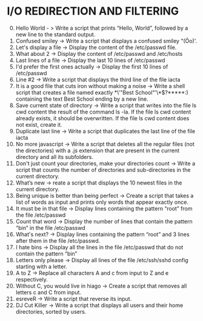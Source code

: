 # I/O REDIRECTION AND FILTERING
0. Hello World - > Write a script that prints “Hello, World”, followed by a new line to the standard output.
1. Confused smiley -> Write a script that displays a confused smiley "(Ôo)'.
2. Let's display a file -> Display the content of the /etc/passwd file.
3. What about 2 -> Display the content of /etc/passwd and /etc/hosts
4. Last lines of a file -> Display the last 10 lines of /etc/passwd
5. I'd prefer the first ones actually -> Display the first 10 lines of /etc/passwd
6. Line #2 -> Write a script that displays the third line of the file iacta
7. It is a good file that cuts iron without making a noise -> Write a shell script that creates a file named exactly \*\\'"Best School"\'\\*$\?\*\*\*\*\*:) containing the text Best School ending by a new line.
8. Save current state of directory -> Write a script that writes into the file ls cwd content the result of the command ls -la. If the file ls cwd content already exists, it should be overwritten. If the file ls cwd content does not exist, create it.
9. Duplicate last line -> Write a script that duplicates the last line of the file iacta
10. No more javascript -> Write a script that deletes all the regular files (not the directories) with a .js extension that are present in the current directory and all its subfolders.
11. Don't just count your directories, make your directories count -> Write a script that counts the number of directories and sub-directories in the current directory.
12. What’s new -> reate a script that displays the 10 newest files in the current directory.
13. Being unique is better than being perfect -> Create a script that takes a list of words as input and prints only words that appear exactly once.
14. It must be in that file -> Display lines containing the pattern “root” from the file /etc/passwd
15. Count that word -> Display the number of lines that contain the pattern “bin” in the file /etc/passwd
16. What's next? -> Display lines containing the pattern “root” and 3 lines after them in the file /etc/passwd.
17. I hate bins -> Display all the lines in the file /etc/passwd that do not contain the pattern “bin”
18. Letters only please -> Display all lines of the file /etc/ssh/sshd config starting with a letter.
19. A to Z -> Replace all characters A and c from input to Z and e respectively.
20. Without C, you would live in hiago -> Create a script that removes all letters c and C from input.
21. esreveR -> Write a script that reverse its input.
22. DJ Cut Killer -> Write a script that displays all users and their home directories, sorted by users.
